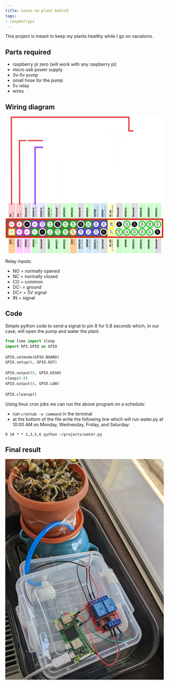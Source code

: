 ```yaml
---
title: Leave no plant behind
tags:
- raspberrypi
---
```


This project is meant to keep my plants healthy while I go on vacations.

## Parts required
- raspberry pi zero (will work with any raspberry pi)
- micro usb power supply
- 3v-5v pump
- small hose for the pump
- 5v relay
- wires

## Wiring diagram
![Pump scheme](img/pump-scheme.png)

Relay inputs:
- NO = normally opened
- NC = normally closed
- CO = common
- DC- = ground
- DC+ = 5V signal
- IN = signal 

## Code

Simple python code to send a signal to pin 8 for 0.8 seconds which, in our case, will open the pump and water the plant.
```py
from time import sleep
import RPI.GPIO as GPIO

GPIO.setmode(GPIO.BOARD)
GPIO.setup(8, GPIO.OUT)

GPIO.output(8, GPIO.HIGH)
sleep(0.8)
GPIO.output(8, GPIO.LOW)

GPIO.cleanup()
```

Using linux cron jobs we can run the above program on a schedule:
 - run `crontab -e command` in the terminal
 - at the bottom of the file write the following line which will run water.py at 10:00 AM on Monday, Wednesday, Friday, and Saturday:
```
0 10 * * 1,3,5,6 python ~/projects/water.py
```

## Final result
![Final result](img/pump-image.jpg)
